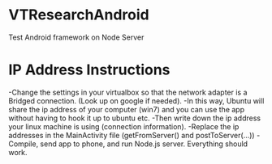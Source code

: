 VTResearchAndroid
=================

Test Android framework on Node Server


IP Address Instructions
=================
-Change the settings in your virtualbox so that the network adapter is a Bridged connection. (Look up on google if needed).
-In this way, Ubuntu will share the ip address of your computer (win7) and you can use the app without having to hook it up to ubuntu etc.
-Then write down the ip address your linux machine is using (connection information).
-Replace the ip addresses in the MainActivity file (getFromServer() and postToServer(...))
-Compile, send app to phone, and run Node.js server. Everything should work.
